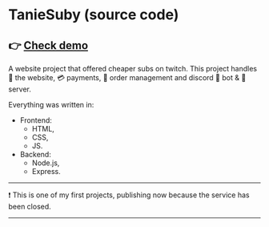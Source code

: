 # TanieSuby (source code)

## 👉 [Check demo](https://ike-gg.github.io/tanieSuby/)

A website project that offered cheaper subs on twitch.
This project handles 📄 the website, 💳 payments, 📰 order management and discord 🤖 bot & 👥 server.

Everything was written in:

- Frontend:
  - HTML,
  - CSS,
  - JS.
- Backend:
  - Node.js,
  - Express.

---

❗ This is one of my first projects, publishing now because the service has been closed.

---
